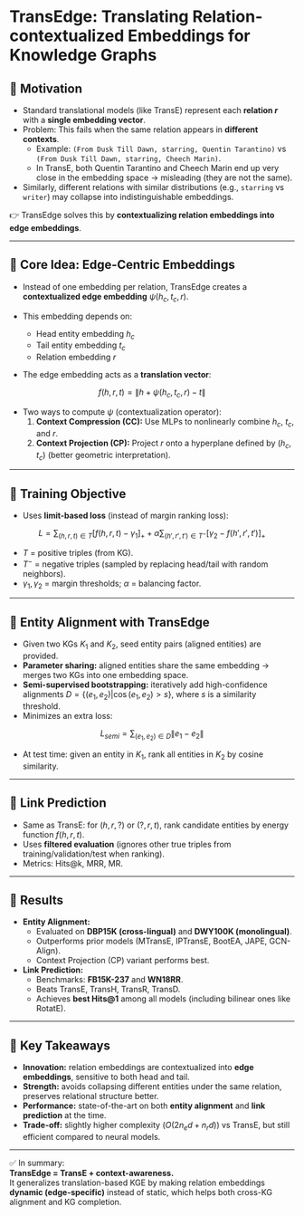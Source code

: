 # TransEdge: Translating Relation-contextualized Embeddings for Knowledge Graphs

## 🔹 Motivation
- Standard translational models (like TransE) represent each **relation $r$** with a **single embedding vector**.  
- Problem: This fails when the same relation appears in **different contexts**.  
  - Example: `(From Dusk Till Dawn, starring, Quentin Tarantino)` vs `(From Dusk Till Dawn, starring, Cheech Marin)`.  
  - In TransE, both Quentin Tarantino and Cheech Marin end up very close in the embedding space → misleading (they are not the same).  
- Similarly, different relations with similar distributions (e.g., `starring` vs `writer`) may collapse into indistinguishable embeddings.  

👉 TransEdge solves this by **contextualizing relation embeddings into edge embeddings**.

---

## 🔹 Core Idea: Edge-Centric Embeddings
- Instead of one embedding per relation, TransEdge creates a **contextualized edge embedding** $\psi(h_c, t_c, r)$.  
- This embedding depends on:
  - Head entity embedding $h_c$  
  - Tail entity embedding $t_c$  
  - Relation embedding $r$  

- The edge embedding acts as a **translation vector**:  

$$
f(h, r, t) = \| h + \psi(h_c, t_c, r) - t \|
$$

- Two ways to compute $\psi$ (contextualization operator):
  1. **Context Compression (CC):** Use MLPs to nonlinearly combine $h_c$, $t_c$, and $r$.  
  2. **Context Projection (CP):** Project $r$ onto a hyperplane defined by $(h_c, t_c)$ (better geometric interpretation).  

---

## 🔹 Training Objective
- Uses **limit-based loss** (instead of margin ranking loss):  

$$
L = \sum_{(h,r,t) \in T} [f(h,r,t) - \gamma_1]_+ + \alpha \sum_{(h',r',t') \in T^-} [\gamma_2 - f(h',r',t')]_+
$$

- $T$ = positive triples (from KG).  
- $T^-$ = negative triples (sampled by replacing head/tail with random neighbors).  
- $\gamma_1, \gamma_2$ = margin thresholds; $\alpha$ = balancing factor.  

---

## 🔹 Entity Alignment with TransEdge
- Given two KGs $K_1$ and $K_2$, seed entity pairs (aligned entities) are provided.  
- **Parameter sharing:** aligned entities share the same embedding → merges two KGs into one embedding space.  
- **Semi-supervised bootstrapping:** iteratively add high-confidence alignments $D = \{(e_1, e_2) | \cos(e_1, e_2) > s\}$, where $s$ is a similarity threshold.  
- Minimizes an extra loss:  

$$
L_{semi} = \sum_{(e_1, e_2) \in D} \| e_1 - e_2 \|
$$

- At test time: given an entity in $K_1$, rank all entities in $K_2$ by cosine similarity.  

---

## 🔹 Link Prediction
- Same as TransE: for $(h,r,?)$ or $(?,r,t)$, rank candidate entities by energy function $f(h,r,t)$.  
- Uses **filtered evaluation** (ignores other true triples from training/validation/test when ranking).  
- Metrics: Hits@k, MRR, MR.  

---

## 🔹 Results
- **Entity Alignment:**  
  - Evaluated on **DBP15K (cross-lingual)** and **DWY100K (monolingual)**.  
  - Outperforms prior models (MTransE, IPTransE, BootEA, JAPE, GCN-Align).  
  - Context Projection (CP) variant performs best.  
- **Link Prediction:**  
  - Benchmarks: **FB15K-237** and **WN18RR**.  
  - Beats TransE, TransH, TransR, TransD.  
  - Achieves **best Hits@1** among all models (including bilinear ones like RotatE).  

---

## 🔹 Key Takeaways
- **Innovation:** relation embeddings are contextualized into **edge embeddings**, sensitive to both head and tail.  
- **Strength:** avoids collapsing different entities under the same relation, preserves relational structure better.  
- **Performance:** state-of-the-art on both **entity alignment** and **link prediction** at the time.  
- **Trade-off:** slightly higher complexity ($O(2n_e d + n_r d)$) vs TransE, but still efficient compared to neural models.  

---

✅ In summary:  
**TransEdge = TransE + context-awareness.**  
It generalizes translation-based KGE by making relation embeddings **dynamic (edge-specific)** instead of static, which helps both cross-KG alignment and KG completion.